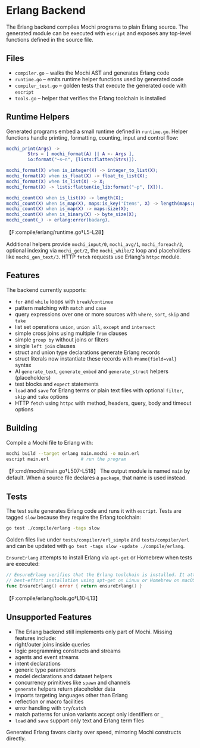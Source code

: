 # Erlang Backend

The Erlang backend compiles Mochi programs to plain Erlang source. The generated module can be executed with `escript` and exposes any top-level functions defined in the source file.

## Files

- `compiler.go` – walks the Mochi AST and generates Erlang code
- `runtime.go` – emits runtime helper functions used by generated code
- `compiler_test.go` – golden tests that execute the generated code with `escript`
- `tools.go` – helper that verifies the Erlang toolchain is installed

## Runtime Helpers

Generated programs embed a small runtime defined in `runtime.go`. Helper functions handle printing, formatting, counting, input and control flow:

```erlang
mochi_print(Args) ->
        Strs = [ mochi_format(A) || A <- Args ],
        io:format("~s~n", [lists:flatten(Strs)]).

mochi_format(X) when is_integer(X) -> integer_to_list(X);
mochi_format(X) when is_float(X) -> float_to_list(X);
mochi_format(X) when is_list(X) -> X;
mochi_format(X) -> lists:flatten(io_lib:format("~p", [X])).

mochi_count(X) when is_list(X) -> length(X);
mochi_count(X) when is_map(X), maps:is_key('Items', X) -> length(maps:get('Items', X));
mochi_count(X) when is_map(X) -> maps:size(X);
mochi_count(X) when is_binary(X) -> byte_size(X);
mochi_count(_) -> erlang:error(badarg).
```
【F:compile/erlang/runtime.go†L5-L28】

Additional helpers provide `mochi_input/0`, `mochi_avg/1`, `mochi_foreach/2`, optional indexing via `mochi_get/2`, the `mochi_while/2` loop and placeholders like `mochi_gen_text/3`. HTTP `fetch` requests use Erlang's `httpc` module.

## Features

The backend currently supports:

- `for` and `while` loops with `break`/`continue`
- pattern matching with `match` and `case`
- query expressions over one or more sources with `where`, `sort`, `skip` and `take`
- list set operations `union`, `union all`, `except` and `intersect`
- simple cross joins using multiple `from` clauses
- simple `group by` without joins or filters
- single `left join` clauses
- struct and union type declarations generate Erlang records
- struct literals now instantiate these records with `#name{field=val}` syntax
- AI `generate_text`, `generate_embed` and `generate_struct` helpers (placeholders)
- test blocks and `expect` statements
- `load` and `save` for Erlang terms or plain text files with optional `filter`, `skip` and `take` options
- HTTP `fetch` using `httpc` with method, headers, query, body and timeout options

## Building

Compile a Mochi file to Erlang with:

```bash
mochi build --target erlang main.mochi -o main.erl
escript main.erl            # run the program
```
【F:cmd/mochi/main.go†L507-L518】
The output module is named `main` by default. When a source file declares a `package`, that name is used instead.

## Tests

The test suite generates Erlang code and runs it with `escript`. Tests are tagged `slow` because they require the Erlang toolchain:

```bash
go test ./compile/erlang -tags slow
```

Golden files live under `tests/compiler/erl_simple` and `tests/compiler/erl` and can be updated with `go test -tags slow -update ./compile/erlang`.

`EnsureErlang` attempts to install Erlang via `apt-get` or Homebrew when tests are executed:

```go
// EnsureErlang verifies that the Erlang toolchain is installed. It attempts a
// best-effort installation using apt-get on Linux or Homebrew on macOS.
func EnsureErlang() error { return ensureErlang() }
```
【F:compile/erlang/tools.go†L10-L13】

## Unsupported Features

- The Erlang backend still implements only part of Mochi. Missing features include:
- right/outer joins inside queries
- logic programming constructs and streams
- agents and event streams
- intent declarations
- generic type parameters
- model declarations and dataset helpers
- concurrency primitives like `spawn` and channels
- `generate` helpers return placeholder data
- imports targeting languages other than Erlang
- reflection or macro facilities
- error handling with `try`/`catch`
- match patterns for union variants accept only identifiers or `_`
- `load` and `save` support only text and Erlang term files

Generated Erlang favors clarity over speed, mirroring Mochi constructs directly.
